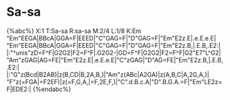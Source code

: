 # Sa-sa

{%abc%}
X:1
T:Sa-sa
R:sa-sa
M:2/4
L:1/8
K:Em
"Em"EEGA|BBcA|GGA=F|EEED|"C"GAG=F|"D"GAG=F|"Em"E2z.E|.e.E.e.E|
"Em"EEGA|BBcA|GGA=F|EEED|"C"GAG=F|"D"GAG=F|"Em"E2z.B,|.E.B,.E2:|
|:"^unis"zD=F^F|G2G2|F2=F^F|.G2G2-|GD=F^F|G2G2|F2=F^F|G2"E7"L^G2|
"Am"zGAG|AG=FE|"Em"E2z.E|.e.E.e.E|"C"zGAG|"D"AG=FE|"Em"E2z.B,|.E.B,.E2:|
|:"G"z(Bcd|B2AB)|z(B,CD|B,2A,B,)|"Am"z(ABc|A2GA)|z(A,B,C|A,2G,A,)|
"F"z(=FGA|=F2EF)|z(=F,G,A,|=F,2E,F,)|"C".d.B.c.A|"D".B.G.A.=F|"Em"LE2z=F|EDE2:|
{%endabc%}
